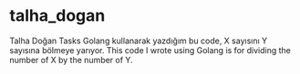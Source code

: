 # talha_dogan
Talha Doğan Tasks
Golang kullanarak yazdığım bu code, X sayısını Y sayısına bölmeye yarıyor.
This code I wrote using Golang is for dividing the number of X by the number of Y.
